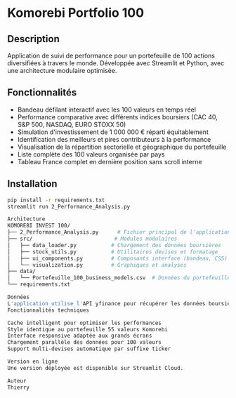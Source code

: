 # Komorebi Portfolio 100

## Description
Application de suivi de performance pour un portefeuille de 100 actions diversifiées à travers le monde. Développée avec Streamlit et Python, avec une architecture modulaire optimisée.

## Fonctionnalités
- Bandeau défilant interactif avec les 100 valeurs en temps réel
- Performance comparative avec différents indices boursiers (CAC 40, S&P 500, NASDAQ, EURO STOXX 50)
- Simulation d'investissement de 1 000 000 € réparti équitablement
- Identification des meilleurs et pires contributeurs à la performance
- Visualisation de la répartition sectorielle et géographique du portefeuille
- Liste complète des 100 valeurs organisée par pays
- Tableau France complet en dernière position sans scroll interne

## Installation

```bash
pip install -r requirements.txt
streamlit run 2_Performance_Analysis.py

Architecture
KOMOREBI INVEST 100/
├── 2_Performance_Analysis.py      # Fichier principal de l'application
├── src/                          # Modules modulaires
│   ├── data_loader.py           # Chargement des données boursières
│   ├── stock_utils.py           # Utilitaires devises et formatage
│   ├── ui_components.py         # Composants interface (bandeau, CSS)
│   └── visualization.py         # Graphiques et analyses
├── data/
│   └── Portefeuille_100_business_models.csv  # Données du portefeuille
└── requirements.txt

Données
L'application utilise l'API yfinance pour récupérer les données boursières en temps réel avec une mise à jour automatique toutes les 60 secondes.
Fonctionnalités techniques

Cache intelligent pour optimiser les performances
Style identique au portefeuille 55 valeurs Komorebi
Interface responsive adaptée aux grands écrans
Chargement parallèle des données pour 100 valeurs
Support multi-devises automatique par suffixe ticker

Version en ligne
Une version déployée est disponible sur Streamlit Cloud.

Auteur 
Thierry